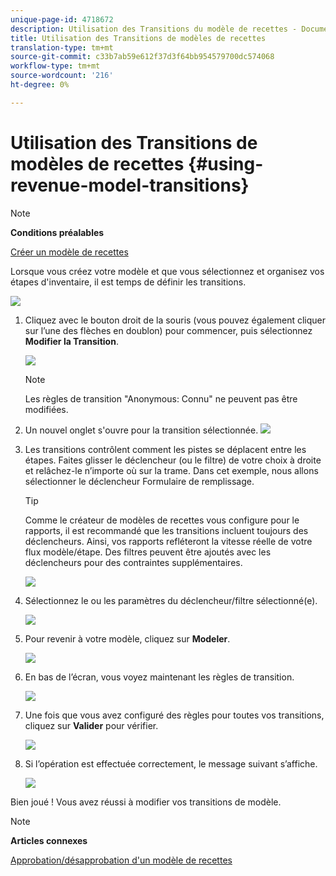 ```yaml
---
unique-page-id: 4718672
description: Utilisation des Transitions du modèle de recettes - Documents marketing - Documentation du produit
title: Utilisation des Transitions de modèles de recettes
translation-type: tm+mt
source-git-commit: c33b7ab59e612f37d3f64bb954579700dc574068
workflow-type: tm+mt
source-wordcount: '216'
ht-degree: 0%

---
```



# Utilisation des Transitions de modèles de recettes {#using-revenue-model-transitions}

>[!NOTE]
>
>**Conditions préalables**
>
>[Créer un modèle de recettes](create-a-new-revenue-model.md)

Lorsque vous créez votre modèle et que vous sélectionnez et organisez vos étapes d&#39;inventaire, il est temps de définir les transitions.

![](assets/one-2.png)

1. Cliquez avec le bouton droit de la souris (vous pouvez également cliquer sur l’une des flèches en doublon) pour commencer, puis sélectionnez **Modifier la Transition**.

   ![](assets/two-2.png)

   >[!NOTE]
   >
   >Les règles de transition &quot;Anonymous: Connu&quot; ne peuvent pas être modifiées.

1. Un nouvel onglet s&#39;ouvre pour la transition sélectionnée.   ![](assets/three-1.png)
1. Les transitions contrôlent comment les pistes se déplacent entre les étapes. Faites glisser le déclencheur (ou le filtre) de votre choix à droite et relâchez-le n’importe où sur la trame. Dans cet exemple, nous allons sélectionner le déclencheur Formulaire de remplissage.

   >[!TIP]
   >
   >Comme le créateur de modèles de recettes vous configure pour le rapports, il est recommandé que les transitions incluent toujours des déclencheurs. Ainsi, vos rapports refléteront la vitesse réelle de votre flux modèle/étape. Des filtres peuvent être ajoutés avec les déclencheurs pour des contraintes supplémentaires.

   ![](assets/four-2.png)

1. Sélectionnez le ou les paramètres du déclencheur/filtre sélectionné(e).

   ![](assets/five-2.png)

1. Pour revenir à votre modèle, cliquez sur **Modeler**.

   ![](assets/six.png)

1. En bas de l’écran, vous voyez maintenant les règles de transition.

   ![](assets/seven.png)

1. Une fois que vous avez configuré des règles pour toutes vos transitions, cliquez sur **Valider** pour vérifier.

   ![](assets/eight.png)

1. Si l’opération est effectuée correctement, le message suivant s’affiche.

   ![](assets/nine.png)

Bien joué ! Vous avez réussi à modifier vos transitions de modèle.

>[!NOTE]
>
>**Articles connexes**
>
>[Approbation/désapprobation d&#39;un modèle de recettes](approve-unapprove-a-revenue-model.md)
